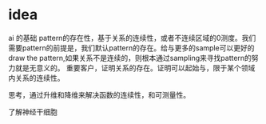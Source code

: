 # idea
ai 的基础
pattern的存在性，基于关系的连续性，或者不连续区域的0测度。我们需要pattern的前提是，我们默认pattern的存在。给与更多的sample可以更好的draw the pattern,如果关系不是连续的，则根本通过sampling来寻找pattern的努力就是无意义的。
重要客户，证明关系的存在。证明可以起始与，限于某个领域内关系的连续性。

思考，通过升维和降维来解决函数的连续性，和可测量性。

了解神经干细胞
